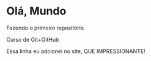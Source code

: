 # Olá, Mundo
 Fazendo o primeiro repositório

 Curso de Git+GitHub
 
 Essa linha eu adcionei no site, QUE IMPRESSIONANTE!
 
